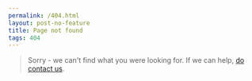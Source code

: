 ```yaml
---
permalink: /404.html
layout: post-no-feature
title: Page not found
tags: 404
---
```





> Sorry - we can't find what you were looking for. If we can help, [do contact us](/contact/).
